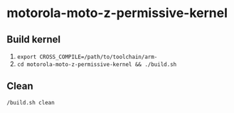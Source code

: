 # motorola-moto-z-permissive-kernel

## Build kernel

1. `export CROSS_COMPILE=/path/to/toolchain/arm-`
2. `cd motorola-moto-z-permissive-kernel && ./build.sh`


## Clean

`/build.sh clean`
